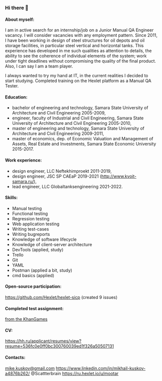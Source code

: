 ### Hi there 👋

#### About myself:
I am in active search for an internship/job on a Junior Manual QA Engineer vacancy. I will consider vacancies with any employment pattern.
Since 2011, I have been working in design of steel structures for oil depots and oil storage facilities, in particular steel vertical and horizontal tanks. This experience has developed in me such qualities as attention to details, the ability to see the coherence of individual elements of the system; work under tight deadlines without compromising the quality of the final product. Also, I can say I am a team player.

I always wanted to try my hand at IT, in the current realities I decided to start studying.
Completed training on the Hexlet platform as a Manual QA Tester.

#### Education:
- bachelor of engineering and technology, Samara State University of Architecture and Civil Engineering 2005-2009,
- engineer, faculty of Industrial and Civil Engineering, Samara State University of Architecture and Civil Engineering 2005-2010,
- master of engineering and technology, Samara State University of Architecture and Civil Engineering 2009-2011,
- master of economics, dep. of Economic Valuation and Management of Assets, Real Estate and Investments, Samara State Economic University 2015-2017.

#### Work experience:
- design engineer, LLC Neftekhimproekt 2011-2019,
- design engineer, JSC SP CAEaP 2019-2021 (http://www.kvoit-samara.ru/),
- lead engineer, LLC Globaltanksengineering 2021-2022.

#### Skills:
- Manual testing
- Functional testing
- Regression testing
- Web application testing
- Writing test-cases
- Writing bugreports
- Knowledge of software lifecycle
- Knowledge of client-server architecture
- DevTools (applied, study)
- Trello
- Git
- YAML
- Postman (applied a bit, study)
- cmd basics (applied)

#### Open-source participation:
https://github.com/Hexlet/hexlet-sicp   (created 9 issues)

#### Completed test assignment:
[from the KhanGames](https://docs.google.com/document/d/1JSyPYBxxNUmt6h6Fq1rIlESzi6oOu9wt2tw9tsnj_SQ/edit?usp=sharing)

#### CV:
https://hh.ru/applicant/resumes/view?resume=536fc0e0ff0bc300760039ed1f326a50507131

#### Contacts:
mike.kuskov@gmail.com
https://www.linkedin.com/in/mikhail-kuskov-a4876b262/
@Scattterbrain
https://ru.hexlet.io/u/mootar
